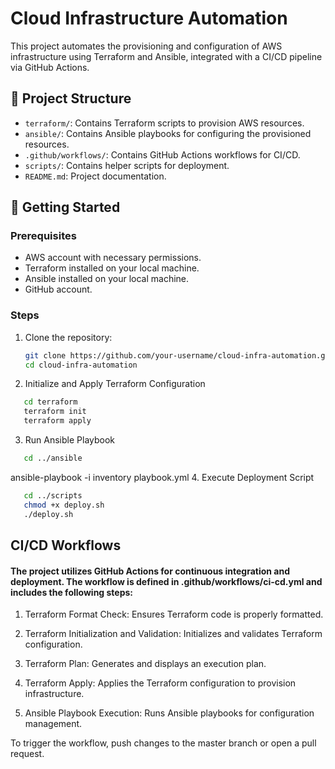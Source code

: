 # Cloud Infrastructure Automation

This project automates the provisioning and configuration of AWS infrastructure using Terraform and Ansible, integrated with a CI/CD pipeline via GitHub Actions.

## 📁 Project Structure

- `terraform/`: Contains Terraform scripts to provision AWS resources.
- `ansible/`: Contains Ansible playbooks for configuring the provisioned resources.
- `.github/workflows/`: Contains GitHub Actions workflows for CI/CD.
- `scripts/`: Contains helper scripts for deployment.
- `README.md`: Project documentation.

## 🚀 Getting Started

### Prerequisites

- AWS account with necessary permissions.
- Terraform installed on your local machine.
- Ansible installed on your local machine.
- GitHub account.

### Steps

1. Clone the repository:

   ```bash
   git clone https://github.com/your-username/cloud-infra-automation.git
   cd cloud-infra-automation
   ```
2. Initialize and Apply Terraform Configuration
```bash
   cd terraform
   terraform init
   terraform apply
```
3. Run Ansible Playbook
```bash
   cd ../ansible
```
ansible-playbook -i inventory playbook.yml
4. Execute Deployment Script
```bash
   cd ../scripts
   chmod +x deploy.sh
   ./deploy.sh
```
## CI/CD Workflows
#### The project utilizes GitHub Actions for continuous integration and deployment. The workflow is defined in .github/workflows/ci-cd.yml and includes the following steps:

1. Terraform Format Check: Ensures Terraform code is properly formatted.

2. Terraform Initialization and Validation: Initializes and validates Terraform configuration.

3. Terraform Plan: Generates and displays an execution plan.

4. Terraform Apply: Applies the Terraform configuration to provision infrastructure.

5. Ansible Playbook Execution: Runs Ansible playbooks for configuration management.

To trigger the workflow, push changes to the master branch or open a pull request.
